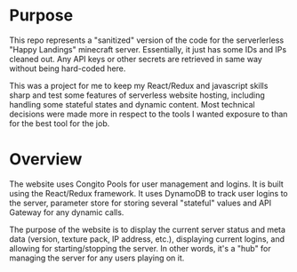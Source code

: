 # Purpose

This repo represents a "sanitized" version of the code for the serverlerless "Happy Landings" minecraft server. Essentially, it just has some IDs and IPs cleaned out. Any API keys or other secrets are retrieved in same way without being hard-coded here.

This was a project for me to keep my React/Redux and javascript skills sharp and test some features of serverless website hosting, including handling some stateful states and dynamic content. Most technical decisions were made more in respect to the tools I wanted exposure to than for the best tool for the job.

# Overview

The website uses Congito Pools for user management and logins. It is built using the React/Redux framework. It uses DynamoDB to track user logins to the server, parameter store for storing several "stateful" values and API Gateway for any dynamic calls.

The purpose of the website is to display the current server status and meta data (version, texture pack, IP address, etc.), displaying current logins, and allowing for starting/stopping the server. In other words, it's a "hub" for managing the server for any users playing on it.
